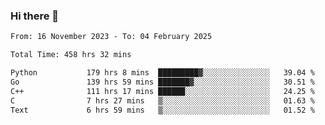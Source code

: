 ### Hi there 👋

<!--
**floyiac/floyiac** is a ✨ _special_ ✨ repository because its `README.md` (this file) appears on your GitHub profile.

Here are some ideas to get you started:

- 🔭 I’m currently working on ...
- 🌱 I’m currently learning ...
- 👯 I’m looking to collaborate on ...
- 🤔 I’m looking for help with ...
- 💬 Ask me about ...
- 📫 How to reach me: ...
- 😄 Pronouns: ...
- ⚡ Fun fact: ...
-->

<!--START_SECTION:waka-->

```txt
From: 16 November 2023 - To: 04 February 2025

Total Time: 458 hrs 32 mins

Python           179 hrs 8 mins  █████████▓░░░░░░░░░░░░░░░   39.04 %
Go               139 hrs 59 mins ███████▓░░░░░░░░░░░░░░░░░   30.51 %
C++              111 hrs 17 mins ██████░░░░░░░░░░░░░░░░░░░   24.25 %
C                7 hrs 27 mins   ▒░░░░░░░░░░░░░░░░░░░░░░░░   01.63 %
Text             6 hrs 59 mins   ▒░░░░░░░░░░░░░░░░░░░░░░░░   01.52 %
```

<!--END_SECTION:waka-->

